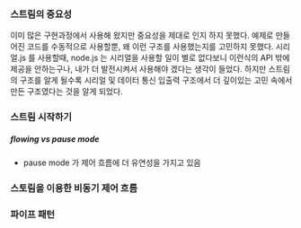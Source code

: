 ### 스트림의 중요성
이미 많은 구현과정에서 사용해 왔지만 중요성을 제대로 인지 하지 못했다.
예제로 만들어진 코드를 수동적으로 사용할뿐, 왜 이런 구조를 사용했는지를 고민하지 못했다.
시리얼.js 를 사용할때, node.js 는 시리얼을 사용할 일이 별로 없다보니 이런식의 API 밖에 제공을 안하는구나, 내가 더 발전시켜서 사용해야 겠다는 생각이 들었다.
하지만 스트림의 구조를 알게 될수록 시리얼 및 데이터 통신 입출력 구조에서 더 깊이있는 고민 속에서 만든 구조였다는 것을 알게 되었다.

### 스트림 시작하기
##### flowing vs pause mode
* pause mode 가 제어 흐름에 더 유연성을 가지고 있음

### 스토림을 이용한 비동기 제어 흐름
### 파이프 패턴
